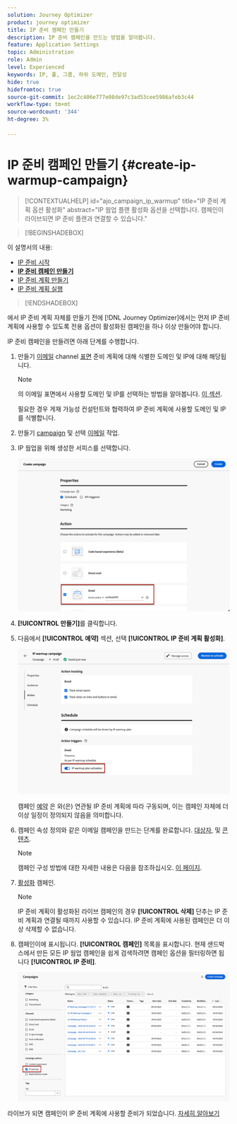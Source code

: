 ```yaml
---
solution: Journey Optimizer
product: journey optimizer
title: IP 준비 캠페인 만들기
description: IP 준비 캠페인을 만드는 방법을 알아봅니다.
feature: Application Settings
topic: Administration
role: Admin
level: Experienced
keywords: IP, 풀, 그룹, 하위 도메인, 전달성
hide: true
hidefromtoc: true
source-git-commit: 1ec2c406e777e08de97c3ad53cee5986afeb3c44
workflow-type: tm+mt
source-wordcount: '344'
ht-degree: 3%

---
```


# IP 준비 캠페인 만들기 {#create-ip-warmup-campaign}

>[!CONTEXTUALHELP]
>id="ajo_campaign_ip_warmup"
>title="IP 준비 계획 옵션 활성화"
>abstract="IP 웜업 플랜 활성화 옵션을 선택합니다. 캠페인이 라이브되면 IP 준비 플랜과 연결할 수 있습니다."

>[!BEGINSHADEBOX]

이 설명서의 내용:

* [IP 준비 시작](ip-warmup-gs.md)
* **[IP 준비 캠페인 만들기](ip-warmup-campaign.md)**
* [IP 준비 계획 만들기](ip-warmup-plan.md)
* [IP 준비 계획 실행](ip-warmup-running.md)

>[!ENDSHADEBOX]

에서 IP 준비 계획 자체를 만들기 전에 [!DNL Journey Optimizer]에서는 먼저 IP 준비 계획에 사용할 수 있도록 전용 옵션이 활성화된 캠페인을 하나 이상 만들어야 합니다.

IP 준비 캠페인을 만들려면 아래 단계를 수행합니다.

1. 만들기 [이메일](../email/email-settings.md) channel [표면](channel-surfaces.md) 준비 계획에 대해 식별한 도메인 및 IP에 대해 해당됩니다.

   >[!NOTE]
   >
   >의 이메일 표면에서 사용할 도메인 및 IP를 선택하는 방법을 알아봅니다. [이 섹션](../email/email-settings.md#subdomains-and-ip-pools).
   >
   >필요한 경우 게재 가능성 컨설턴트와 협력하여 IP 준비 계획에 사용할 도메인 및 IP를 식별합니다.<!--TBC-->

1. 만들기 [campaign](../campaigns/create-campaign.md) 및 선택 [이메일](../email/create-email.md#create-email-journey-campaign) 작업.

1. IP 웜업을 위해 생성한 서피스를 선택합니다.

   ![](assets/ip-warmup-campaign-surface.png)

   <!--You must use the same surface as the one that will be used for the asociated IP warmup plan. [Learn how to create an IP warmup plan](#create-ip-warmup-plan)-->

1. **[!UICONTROL 만들기]**&#x200B;를 클릭합니다.

1. 다음에서 **[!UICONTROL 예약]** 섹션, 선택 **[!UICONTROL IP 준비 계획 활성화]**.

   ![](assets/ip-warmup-campaign-plan-activation.png)

   캠페인 [예약](../campaigns/create-campaign.md#schedule) 은 와(은) 연관될 IP 준비 계획에 따라 구동되며, 이는 캠페인 자체에 더 이상 일정이 정의되지 않음을 의미합니다.

1. 캠페인 속성 정의와 같은 이메일 캠페인을 만드는 단계를 완료합니다. [대상자](../audience/about-audiences.md)<!--best practices for IP warmup in terms of audience?-->, 및 [콘텐츠](../email/get-started-email-design.md#key-steps).

   >[!NOTE]
   >
   >캠페인 구성 방법에 대한 자세한 내용은 다음을 참조하십시오. [이 페이지](../campaigns/get-started-with-campaigns.md).

1. [활성화](../campaigns/review-activate-campaign.md) 캠페인.

   >[!NOTE]
   >
   >IP 준비 계획이 활성화된 라이브 캠페인의 경우 **[!UICONTROL 삭제]** 단추는 IP 준비 계획과 연결될 때까지 사용할 수 있습니다. IP 준비 계획에 사용된 캠페인은 더 이상 삭제할 수 없습니다.

1. 캠페인이에 표시됩니다. **[!UICONTROL 캠페인]** 목록을 표시합니다. 현재 샌드박스에서 만든 모든 IP 웜업 캠페인을 쉽게 검색하려면 캠페인 옵션을 필터링하면 됩니다 **[!UICONTROL IP 준비]**.

   ![](assets/ip-warmup-campaign-filter.png)

라이브가 되면 캠페인이 IP 준비 계획에 사용할 준비가 되었습니다. [자세히 알아보기](ip-warmup-plan.md)

<!--Any recommendations when defining an audience? i.e do you have to include all your database or a limited number or according to your Excel file?-->


